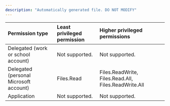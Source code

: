```yaml
---
description: "Automatically generated file. DO NOT MODIFY"
---
```


|Permission type|Least privileged permission|Higher privileged permissions|
|:---|:---|:---|
|Delegated (work or school account)|Not supported.|Not supported.|
|Delegated (personal Microsoft account)|Files.Read|Files.ReadWrite, Files.Read.All, Files.ReadWrite.All|
|Application|Not supported.|Not supported.|

